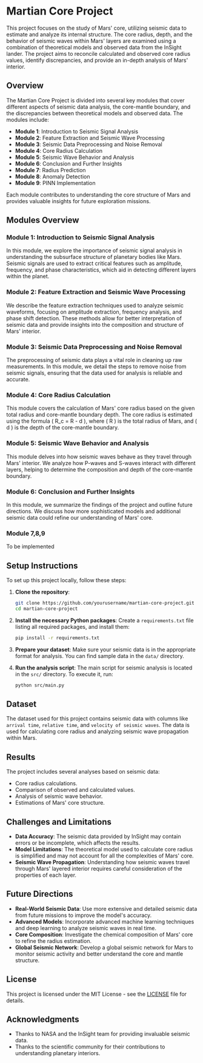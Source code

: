 # Martian Core Project

This project focuses on the study of Mars' core, utilizing seismic data to estimate and analyze its internal structure. The core radius, depth, and the behavior of seismic waves within Mars' layers are examined using a combination of theoretical models and observed data from the InSight lander. The project aims to reconcile calculated and observed core radius values, identify discrepancies, and provide an in-depth analysis of Mars' interior.

## Overview

The Martian Core Project is divided into several key modules that cover different aspects of seismic data analysis, the core-mantle boundary, and the discrepancies between theoretical models and observed data. The modules include:

- **Module 1**: Introduction to Seismic Signal Analysis
- **Module 2**: Feature Extraction and Seismic Wave Processing
- **Module 3**: Seismic Data Preprocessing and Noise Removal
- **Module 4**: Core Radius Calculation
- **Module 5**: Seismic Wave Behavior and Analysis
- **Module 6**: Conclusion and Further Insights
- **Module 7**: Radius Prediction
- **Module 8**: Anomaly Detection
- **Module 9**: PINN Implementation

Each module contributes to understanding the core structure of Mars and provides valuable insights for future exploration missions.

## Modules Overview

### Module 1: Introduction to Seismic Signal Analysis
In this module, we explore the importance of seismic signal analysis in understanding the subsurface structure of planetary bodies like Mars. Seismic signals are used to extract critical features such as amplitude, frequency, and phase characteristics, which aid in detecting different layers within the planet.

### Module 2: Feature Extraction and Seismic Wave Processing
We describe the feature extraction techniques used to analyze seismic waveforms, focusing on amplitude extraction, frequency analysis, and phase shift detection. These methods allow for better interpretation of seismic data and provide insights into the composition and structure of Mars' interior.

### Module 3: Seismic Data Preprocessing and Noise Removal
The preprocessing of seismic data plays a vital role in cleaning up raw measurements. In this module, we detail the steps to remove noise from seismic signals, ensuring that the data used for analysis is reliable and accurate.

### Module 4: Core Radius Calculation
This module covers the calculation of Mars' core radius based on the given total radius and core-mantle boundary depth. The core radius is estimated using the formula \( R_c = R - d \), where \( R \) is the total radius of Mars, and \( d \) is the depth of the core-mantle boundary.

### Module 5: Seismic Wave Behavior and Analysis
This module delves into how seismic waves behave as they travel through Mars' interior. We analyze how P-waves and S-waves interact with different layers, helping to determine the composition and depth of the core-mantle boundary.

### Module 6: Conclusion and Further Insights
In this module, we summarize the findings of the project and outline future directions. We discuss how more sophisticated models and additional seismic data could refine our understanding of Mars' core.

### Module 7,8,9
To be implemented

## Setup Instructions

To set up this project locally, follow these steps:

1. **Clone the repository**:
    ```bash
    git clone https://github.com/yourusername/martian-core-project.git
    cd martian-core-project
    ```

2. **Install the necessary Python packages**:
    Create a `requirements.txt` file listing all required packages, and install them:
    ```bash
    pip install -r requirements.txt
    ```

3. **Prepare your dataset**:
    Make sure your seismic data is in the appropriate format for analysis. You can find sample data in the `data/` directory.

4. **Run the analysis script**:
    The main script for seismic analysis is located in the `src/` directory. To execute it, run:
    ```bash
    python src/main.py
    ```

## Dataset

The dataset used for this project contains seismic data with columns like `arrival time`, `relative time`, and `velocity of seismic waves`. The data is used for calculating core radius and analyzing seismic wave propagation within Mars.

## Results

The project includes several analyses based on seismic data:
- Core radius calculations.
- Comparison of observed and calculated values.
- Analysis of seismic wave behavior.
- Estimations of Mars' core structure.

## Challenges and Limitations

- **Data Accuracy**: The seismic data provided by InSight may contain errors or be incomplete, which affects the results.
- **Model Limitations**: The theoretical model used to calculate core radius is simplified and may not account for all the complexities of Mars' core.
- **Seismic Wave Propagation**: Understanding how seismic waves travel through Mars' layered interior requires careful consideration of the properties of each layer.

## Future Directions

- **Real-World Seismic Data**: Use more extensive and detailed seismic data from future missions to improve the model's accuracy.
- **Advanced Models**: Incorporate advanced machine learning techniques and deep learning to analyze seismic waves in real time.
- **Core Composition**: Investigate the chemical composition of Mars' core to refine the radius estimation.
- **Global Seismic Network**: Develop a global seismic network for Mars to monitor seismic activity and better understand the core and mantle structure.

## License

This project is licensed under the MIT License - see the [LICENSE](LICENSE) file for details.

## Acknowledgments

- Thanks to NASA and the InSight team for providing invaluable seismic data.
- Thanks to the scientific community for their contributions to understanding planetary interiors.
